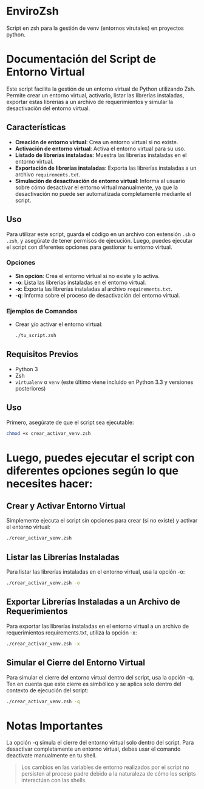 # EnviroZsh
Script en zsh para la gestión de venv (entornos virutales) en proyectos python.

# Documentación del Script de Entorno Virtual

Este script facilita la gestión de un entorno virtual de Python utilizando Zsh. Permite crear un entorno virtual, activarlo, listar las librerías instaladas, exportar estas librerías a un archivo de requerimientos y simular la desactivación del entorno virtual.

## Características

- **Creación de entorno virtual**: Crea un entorno virtual si no existe.
- **Activación de entorno virtual**: Activa el entorno virtual para su uso.
- **Listado de librerías instaladas**: Muestra las librerías instaladas en el entorno virtual.
- **Exportación de librerías instaladas**: Exporta las librerías instaladas a un archivo `requirements.txt`.
- **Simulación de desactivación de entorno virtual**: Informa al usuario sobre cómo desactivar el entorno virtual manualmente, ya que la desactivación no puede ser automatizada completamente mediante el script.

## Uso

Para utilizar este script, guarda el código en un archivo con extensión `.sh` o `.zsh`, y asegúrate de tener permisos de ejecución. Luego, puedes ejecutar el script con diferentes opciones para gestionar tu entorno virtual.

### Opciones

- **Sin opción**: Crea el entorno virtual si no existe y lo activa.
- **-o**: Lista las librerías instaladas en el entorno virtual.
- **-x**: Exporta las librerías instaladas al archivo `requirements.txt`.
- **-q**: Informa sobre el proceso de desactivación del entorno virtual.

### Ejemplos de Comandos

- Crear y/o activar el entorno virtual:
  ```zsh
  ./tu_script.zsh


## Requisitos Previos

- Python 3
- Zsh
- `virtualenv` o `venv` (este último viene incluido en Python 3.3 y versiones posteriores)

## Uso

Primero, asegúrate de que el script sea ejecutable:

```bash
chmod +x crear_activar_venv.zsh
```

# Luego, puedes ejecutar el script con diferentes opciones según lo que necesites hacer:

## Crear y Activar Entorno Virtual
Simplemente ejecuta el script sin opciones para crear (si no existe) y activar el entorno virtual:

```bash
./crear_activar_venv.zsh
```

## Listar las Librerías Instaladas
Para listar las librerías instaladas en el entorno virtual, usa la opción -o:

```bash
./crear_activar_venv.zsh -o
```

## Exportar Librerías Instaladas a un Archivo de Requerimientos
Para exportar las librerías instaladas en el entorno virtual a un archivo de requerimientos requirements.txt, utiliza la opción -x:

```bash
./crear_activar_venv.zsh -x
```

## Simular el Cierre del Entorno Virtual
Para simular el cierre del entorno virtual dentro del script, usa la opción -q. Ten en cuenta que este cierre es simbólico y se aplica solo dentro del contexto de ejecución del script:

```bash
./crear_activar_venv.zsh -q
```

# Notas Importantes

La opción -q simula el cierre del entorno virtual solo dentro del script. Para desactivar completamente un entorno virtual, debes usar el comando deactivate manualmente en tu shell.
> Los cambios en las variables de entorno realizados por el script no persisten al proceso padre debido a la naturaleza de cómo los scripts interactúan con las shells.